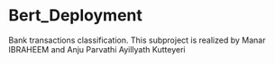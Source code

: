 # Bert_Deployment
Bank transactions classification.
This subproject is realized by Manar IBRAHEEM and Anju Parvathi Ayillyath Kutteyeri
